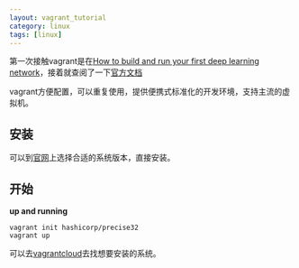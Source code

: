```yaml
---
layout: vagrant_tutorial
category: linux
tags: [linux]
---
```

第一次接触vagrant是在[How to build and run your first deep learning network](http://radar.oreilly.com/2014/07/how-to-build-and-run-your-first-deep-learning-network.html)，接着就查阅了一下[官方文档](https://docs.vagrantup.com/v2/)
<!--more-->

vagrant方便配置，可以重复使用，提供便携式标准化的开发环境，支持主流的虚拟机。
## 安装
可以到[官网](https://www.vagrantup.com/downloads)上选择合适的系统版本，直接安装。

## 开始
**up and running**
```
vagrant init hashicorp/precise32
vagrant up
```
可以去[vagrantcloud](https://vagrantcloud.com/discover/featured)去找想要安装的系统。



